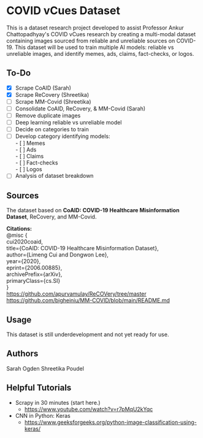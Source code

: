 # COVID vCues Dataset

This is a dataset research project developed to assist Professor Ankur Chattopadhyay's COVID vCues research by creating a multi-modal dataset containing images sourced from reliable and unreliable sources on COVID-19. This dataset will be used to train multiple AI models: reliable vs unreliable images, and identify memes, ads, claims, fact-checks, or logos.

## To-Do
- [X] Scrape CoAID (Sarah)
- [X] Scrape ReCovery (Shreetika)  
- [ ] Scrape MM-Covid (Shreetika)
- [ ] Consolidate CoAID, ReCovery, & MM-Covid (Sarah)
- [ ] Remove duplicate images
- [ ] Deep learning reliable vs unreliable model
- [ ] Decide on categories to train
- [ ] Develop category identifying models:  
      - [ ] Memes  
      - [ ] Ads  
      - [ ] Claims  
      - [ ] Fact-checks  
      - [ ] Logos  
- [ ] Analysis of dataset breakdown

## Sources

The dataset based on **CoAID: COVID-19 Healthcare Misinformation Dataset**, ReCovery, and MM-Covid.

**Citations:**  
@misc {  
  cui2020coaid,  
  title={CoAID: COVID-19 Healthcare Misinformation Dataset},  
  author={Limeng Cui and Dongwon Lee},  
  year={2020},  
  eprint={2006.00885},  
  archivePrefix={arXiv},  
  primaryClass={cs.SI}  
}  
https://github.com/apurvamulay/ReCOVery/tree/master  
https://github.com/bigheiniu/MM-COVID/blob/main/README.md  

## Usage

This dataset is still underdevelopment and not yet ready for use.

## Authors
Sarah Ogden
Shreetika Poudel

## Helpful Tutorials
- Scrapy in 30 minutes (start here.)
  - https://www.youtube.com/watch?v=r7pMqU2kYqc
- CNN in Python: Keras  
  - https://www.geeksforgeeks.org/python-image-classification-using-keras/
